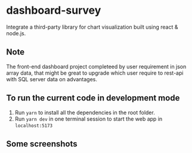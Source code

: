 # dashboard-survey
Integrate a third-party library for chart visualization built using react &amp; node.js.

## Note

The front-end dashboard project completeed by user requirement in json array data,
that might be great to upgrade which user require to rest-api with SQL server data on advantages.

## To run the current code in development mode

1. Run `yarn` to install all the dependencies in the root folder.
2. Run `yarn dev` in one terminal session to start the web app in `localhost:5173`

## Some screenshots



